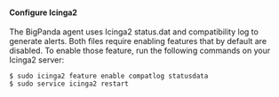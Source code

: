 #### Configure Icinga2

The BigPanda agent uses Icinga2 status.dat and compatibility log to generate alerts. Both files require enabling features that by default are disabled. To enable those feature, run the following commands on your Icinga2 server:

    $ sudo icinga2 feature enable compatlog statusdata
    $ sudo service icinga2 restart
